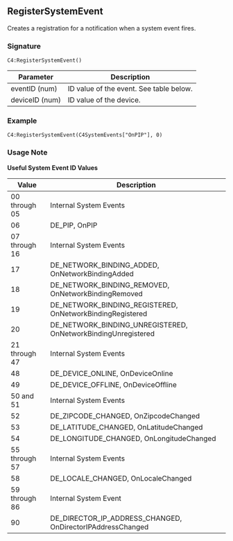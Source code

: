 ## RegisterSystemEvent

Creates a registration for a notification when a system event fires.


### Signature

`C4:RegisterSystemEvent()`


| Parameter | Description |
| --- | --- |
| eventID (num) | ID value of the event. See table below. |
| deviceID (num) | ID value of the device. |


### Example

`C4:RegisterSystemEvent(C4SystemEvents["OnPIP"], 0)`


### Usage Note

**Useful System Event ID Values**

| Value | Description |
| --- | --- |
| 00 through 05 | Internal System Events |
| 06 | DE\_PIP, OnPIP |
| 07 through 16 | Internal System Events |
| 17 | DE\_NETWORK\_BINDING\_ADDED, OnNetworkBindingAdded |
| 18 | DE\_NETWORK\_BINDING\_REMOVED, OnNetworkBindingRemoved |
| 19 | DE\_NETWORK\_BINDING\_REGISTERED, OnNetworkBindingRegistered |
| 20 | DE\_NETWORK\_BINDING\_UNREGISTERED, OnNetworkBindingUnregistered |
| 21 through 47 | Internal System Events |
| 48 | DE\_DEVICE\_ONLINE, OnDeviceOnline |
| 49 | DE\_DEVICE\_OFFLINE, OnDeviceOffline |
| 50 and 51 | Internal System Events |
| 52 | DE\_ZIPCODE\_CHANGED, OnZipcodeChanged |
| 53 | DE\_LATITUDE\_CHANGED, OnLatitudeChanged |
| 54 | DE\_LONGITUDE\_CHANGED, OnLongitudeChanged |
| 55 through 57 | Internal System Events |
| 58 | DE\_LOCALE\_CHANGED, OnLocaleChanged |
| 59 through 86 | Internal System Event |
| 90 | DE\_DIRECTOR\_IP\_ADDRESS\_CHANGED, OnDirectorIPAddressChanged |

